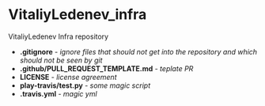 # VitaliyLedenev_infra
VitaliyLedenev Infra repository

- __.gitignore__ - *ignore files that should not get into the repository and which should not be seen by git*
- __.github/PULL_REQUEST_TEMPLATE.md__ - *teplate PR*
- __LICENSE__ - *license agreement*
- __play-travis/test.py__ - *some magic script*
- __.travis.yml__ - *magic yml*

